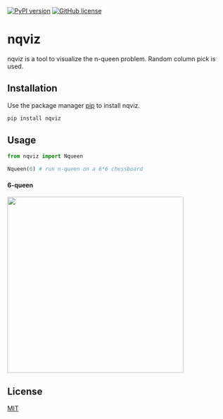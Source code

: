 [![PyPI version](https://badge.fury.io/py/nqviz.svg)](https://badge.fury.io/py/nqviz)
[![GitHub license](https://img.shields.io/github/license/jhan15/nqviz)](https://github.com/jhan15/nqviz/blob/master/license.txt)
# nqviz 

nqviz is a tool to visualize the n-queen problem. Random column pick is used.

## Installation

Use the package manager [pip](https://pip.pypa.io/en/stable/) to install nqviz.

```bash
pip install nqviz
```

## Usage

```python
from nqviz import Nqueen

Nqueen(6) # run n-queen on a 6*6 chessboard
```

#### 6-queen

<img src="https://user-images.githubusercontent.com/62132206/120168297-0040cc80-c1ff-11eb-9a7a-de5e1568fc70.gif" width="400">

## License
[MIT](https://choosealicense.com/licenses/mit/)

